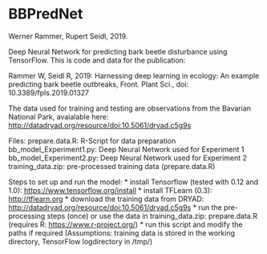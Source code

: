 BBPredNet
=========
Werner Rammer, Rupert Seidl, 2019.

Deep Neural Network for predicting bark beetle disturbance using TensorFlow. This is code and data for the publication:

Rammer W, Seidl R, 2019: Harnessing deep learning in ecology: An example predicting bark beetle outbreaks, Front. Plant Sci., doi: 10.3389/fpls.2019.01327

The data used for training and testing are observations from the Bavarian National Park, avaialable here: http://datadryad.org/resource/doi:10.5061/dryad.c5g9s

Files:
prepare.data.R: R-Script for data preparation
bb_model_Experiment1.py: Deep Neural Network used for Experiment 1
bb_model_Experiment2.py: Deep Neural Network used for Experiment 2
training_data.zip: pre-processed training data (prepare.data.R)



Steps to set up and run the model:
    * install Tensorflow (tested with 0.12 and 1.0): https://www.tensorflow.org/install
    * install TFLearn (0.3): http://tflearn.org
    * download the training data from DRYAD: http://datadryad.org/resource/doi:10.5061/dryad.c5g9s
    * run the pre-processing steps (once) or use the data in training_data.zip: prepare.data.R (requires R: https://www.r-project.org/)
    * run this script and modify the paths if required (Assumptions: training data is stored in the working directory, TensorFlow logdirectory in /tmp/)
